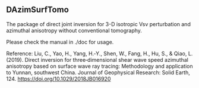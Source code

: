 ## DAzimSurfTomo

The package of direct joint inversion for 3-D isotropic Vsv perturbation and azimuthal anisotropy without conventional tomography.

Please check the manual in ./doc for usage.

Reference:
Liu, C., Yao, H., Yang, H.‐Y., Shen, W., Fang, H., Hu, S., & Qiao, L. (2019). Direct inversion for three‐dimensional shear wave speed azimuthal anisotropy based on surface wave ray tracing: Methodology and application to Yunnan, southwest China. Journal of Geophysical Research: Solid Earth, 124. https://doi.org/10.1029/2018JB016920


